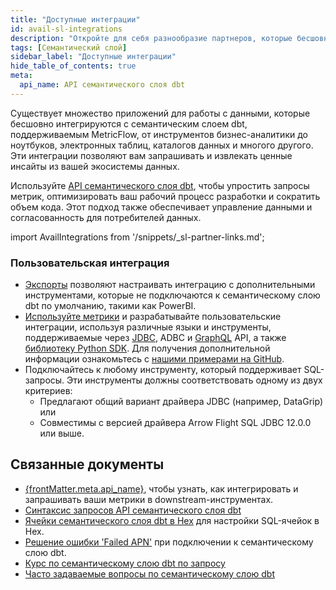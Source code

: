 ```yaml
---
title: "Доступные интеграции"
id: avail-sl-integrations
description: "Откройте для себя разнообразие партнеров, которые бесшовно интегрируются с мощным семантическим слоем dbt, позволяя вам запрашивать и извлекать ценные инсайты из вашей экосистемы данных."
tags: [Семантический слой]
sidebar_label: "Доступные интеграции"
hide_table_of_contents: true
meta:
  api_name: API семантического слоя dbt
---
```


Существует множество приложений для работы с данными, которые бесшовно интегрируются с семантическим слоем dbt, поддерживаемым MetricFlow, от инструментов бизнес-аналитики до ноутбуков, электронных таблиц, каталогов данных и многого другого. Эти интеграции позволяют вам запрашивать и извлекать ценные инсайты из вашей экосистемы данных.

Используйте [API семантического слоя dbt](/docs/dbt-cloud-apis/sl-api-overview), чтобы упростить запросы метрик, оптимизировать ваш рабочий процесс разработки и сократить объем кода. Этот подход также обеспечивает управление данными и согласованность для потребителей данных.

import AvailIntegrations from '/snippets/_sl-partner-links.md';

<AvailIntegrations/>

### Пользовательская интеграция

- [Экспорты](/docs/use-dbt-semantic-layer/exports) позволяют настраивать интеграцию с дополнительными инструментами, которые не подключаются к семантическому слою dbt по умолчанию, такими как PowerBI.
- [Используйте метрики](/docs/use-dbt-semantic-layer/consume-metrics) и разрабатывайте пользовательские интеграции, используя различные языки и инструменты, поддерживаемые через [JDBC](/docs/dbt-cloud-apis/sl-jdbc), ADBC и [GraphQL](/docs/dbt-cloud-apis/sl-graphql) API, а также [библиотеку Python SDK](/docs/dbt-cloud-apis/sl-python). Для получения дополнительной информации ознакомьтесь с [нашими примерами на GitHub](https://github.com/dbt-labs/example-semantic-layer-clients/).
- Подключайтесь к любому инструменту, который поддерживает SQL-запросы. Эти инструменты должны соответствовать одному из двух критериев:
    - Предлагают общий вариант драйвера JDBC (например, DataGrip) или
    - Совместимы с версией драйвера Arrow Flight SQL JDBC 12.0.0 или выше.

## Связанные документы

- <span><a href="https://docs.getdbt.com/docs/dbt-cloud-apis/sl-api-overview" target="_self">{frontMatter.meta.api_name}</a></span>, чтобы узнать, как интегрировать и запрашивать ваши метрики в downstream-инструментах.
- [Синтаксис запросов API семантического слоя dbt](/docs/dbt-cloud-apis/sl-jdbc#querying-the-api-for-metric-metadata) 
- [Ячейки семантического слоя dbt в Hex](https://learn.hex.tech/docs/explore-data/cells/data-cells/dbt-metrics-cells) для настройки SQL-ячейок в Hex.
- [Решение ошибки 'Failed APN'](/faqs/Troubleshooting/sl-alpn-error) при подключении к семантическому слою dbt.
- [Курс по семантическому слою dbt по запросу](https://learn.getdbt.com/courses/semantic-layer)
- [Часто задаваемые вопросы по семантическому слою dbt](/docs/use-dbt-semantic-layer/sl-faqs)